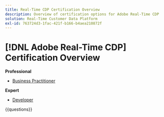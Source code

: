 ```yaml
---
title: Real-Time CDP Certification Overview
description: Overview of certification options for Adobe Real-Time CDP
solution: Real-Time Customer Data Platform
exl-id: 763724d3-1fac-421f-b166-b4aea210872f
---
```

# [!DNL Adobe Real-Time CDP] Certification Overview

**Professional**

* [Business Practitioner](/help/certifications/rtcdp/rtcdp-p-business.md) <!--AD0-E602-->

**Expert**

* [Developer](/help/certifications/rtcdp/rtcdp-e-developer.md) <!--AD0-E605-->

{{questions}}


